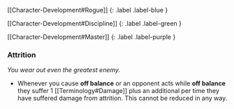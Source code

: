 
[[Character-Development#Rogue]]
{: .label .label-blue }

[[Character-Development#Discipline]]
{: .label .label-green }

[[Character-Development#Master]]
{: .label .label-purple }
### Attrition
*You wear out even the greatest enemy.*
* Whenever you cause **off balance** or an opponent acts while **off balance** they suffer 1 [[Terminology#Damage]] plus an additional per time they have suffered damage from attrition. This cannot be reduced in any way.